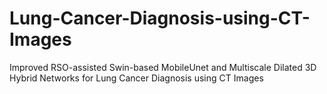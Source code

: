 # Lung-Cancer-Diagnosis-using-CT-Images
Improved RSO-assisted Swin-based MobileUnet and Multiscale Dilated 3D Hybrid Networks for Lung Cancer Diagnosis using CT Images
